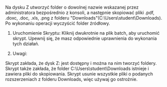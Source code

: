 Na dysku Z utworzyć folder o dowolnej nazwie wskazanej przez administratora bezpośrednio z konsoli, a następnie
skopiować pliki .pdf, .doxc, .doc, .xls, .png z folderu "Downloads"(C:\Users\student\Downloads). Po wykonaniu
operacji wyczyścić folder źródłowy. 


1. Uruchomienie Skryptu: Kliknij dwukrotnie na plik batch, aby uruchomić skrypt. Upewnij się, że masz odpowiednie uprawnienia do wykonania tych działań.

2. Uwagi:

Skrypt zakłada, że dysk Z: jest dostępny i można na nim tworzyć foldery.
Skrypt także zakłada, że folder C:\Users\student\Downloads istnieje i zawiera pliki do skopiowania.
Skrypt usunie wszystkie pliki o podanych rozszerzeniach z folderu Downloads, więc używaj go ostrożnie.
